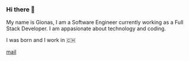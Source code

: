 ### Hi there 👋

My name is Gionas, I am a Software Engineer currently working as a Full Stack Developer. I am appasionate about technology and coding.

I was born and I work in 🇨🇭 

[mail](mailto:hello@gionas.dev)
